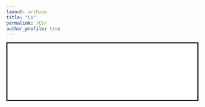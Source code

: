 ```yaml
---
layout: archive
title: "CV"
permalink: /CV/
author_profile: true
---
```



<iframe style="width: 100%;border:3px solid black;" src="../files/CV_Khaled.pdf" id="Iframe"></iframe>
<!--iframe tag-->
    
<script>
    // Selecting the iframe element
    var frame = document.getElementById("Iframe");
    // Adjusting the iframe height onload event
    frame.onload = function() { // function execute while load the iframe
        // set the height of the iframe as 
        // the height of the iframe content
        frame.style.height = frame.contentWindow.document.body.scrollHeight + 'px';
        // set the width of the iframe as the 
        // width of the iframe content
        frame.style.width = frame.contentWindow.document.body.scrollWidth+'px';
    }
</script>